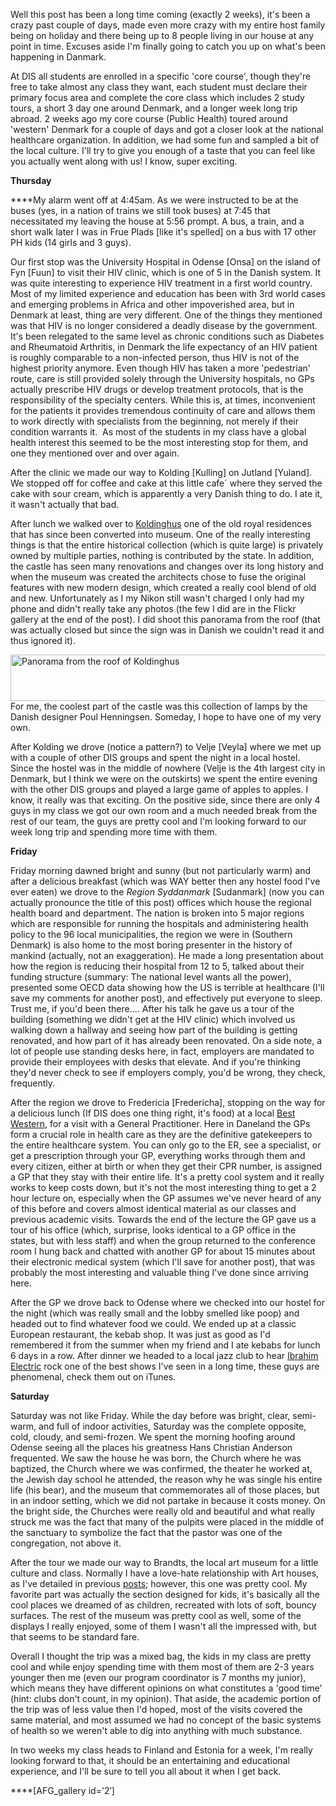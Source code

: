 Well this post has been a long time coming (exactly 2 weeks), it's been a crazy past couple of days, made even more crazy with my entire host family being on holiday and there being up to 8 people living in our house at any point in time. Excuses aside I'm finally going to catch you up on what's been happening in Danmark.

At DIS all students are enrolled in a specific 'core course', though they're free to take almost any class they want, each student must declare their primary focus area and complete the core class which includes 2 study tours, a short 3 day one around Denmark, and a longer week long trip abroad. 2 weeks ago my core course (Public Health) toured around 'western' Denmark for a couple of days and got a closer look at the national healthcare organization. In addition, we had some fun and sampled a bit of the local culture. I'll try to give you enough of a taste that you can feel like you actually went along with us! I know, super exciting.

**Thursday**

****My alarm went off at 4:45am. As we were instructed to be at the buses (yes, in a nation of trains we still took buses) at 7:45 that necessitated my leaving the house at 5:56 prompt. A bus, a train, and a short walk later I was in Frue Plads [like it's spelled] on a bus with 17 other PH kids (14 girls and 3 guys).

Our first stop was the University Hospital in Odense [Onsa] on the island of Fyn [Fuun] to visit their HIV clinic, which is one of 5 in the Danish system. It was quite interesting to experience HIV treatment in a first world country. Most of my limited experience and education has been with 3rd world cases and emerging problems in Africa and other impoverished area, but in Denmark at least, thing are very different. One of the things they mentioned was that HIV is no longer considered a deadly disease by the government. It's been relegated to the same level as chronic conditions such as Diabetes and Rheumatoid Arthritis, in Denmark the life expectancy of an HIV patient is roughly comparable to a non-infected person, thus HIV is not of the highest priority anymore. Even though HIV has taken a more 'pedestrian' route, care is still provided solely through the University hospitals, no GPs actually prescribe HIV drugs or develop treatment protocols, that is the responsibility of the specialty centers. While this is, at times, inconvenient for the patients it provides tremendous continuity of care and allows them to work directly with specialists from the beginning, not merely if their condition warrants it.  As most of the students in my class have a global health interest this seemed to be the most interesting stop for them, and one they mentioned over and over again.

After the clinic we made our way to Kolding [Kulling] on Jutland [Yuland]. We stopped off for coffee and cake at this little cafe´ where they served the cake with sour cream, which is apparently a very Danish thing to do. I ate it, it wasn't actually that bad.

After lunch we walked over to <a title="Koldinghus" href="http://www.koldinghus.dk/Default.aspx?ID=2268" target="_blank">Koldinghus</a> one of the old royal residences that has since been converted into museum. One of the really interesting things is that the entire historical collection (which is quite large) is privately owned by multiple parties, nothing is contributed by the state. In addition, the castle has seen many renovations and changes over its long history and when the museum was created the architects chose to fuse the original features with new modern design, which created a really cool blend of old and new. Unfortunately as I my Nikon still wasn't charged I only had my phone and didn't really take any photos (the few I did are in the Flickr gallery at the end of the post). I did shoot this panorama from the roof (that was actually closed but since the sign was in Danish we couldn't read it and thus ignored it).

[<img class="aligncenter size-large wp-image-96" title="Koldinghus Panorama" src="http://www.nickrobison.com/wp-content/uploads/2012/02/Kolding_web-1024x131.jpg" alt="Panorama from the roof of Koldinghus" width="584" height="74" srcset="https://www.nickrobison.com/wp-content/uploads/2012/02/Kolding_web-1024x131.jpg 1024w, https://www.nickrobison.com/wp-content/uploads/2012/02/Kolding_web-300x38.jpg 300w, https://www.nickrobison.com/wp-content/uploads/2012/02/Kolding_web-500x64.jpg 500w" sizes="(max-width: 584px) 100vw, 584px" />][1]For me, the coolest part of the castle was this collection of lamps by the Danish designer Poul Henningsen. Someday, I hope to have one of my very own.

After Kolding we drove (notice a pattern?) to Velje [Veyla] where we met up with a couple of other DIS groups and spent the night in a local hostel. Since the hostel was in the middle of nowhere (Velje is the 4th largest city in Denmark, but I think we were on the outskirts) we spent the entire evening with the other DIS groups and played a large game of apples to apples. I know, it really was that exciting. On the positive side, since there are only 4 guys in my class we got our own room and a much needed break from the rest of our team, the guys are pretty cool and I'm looking forward to our week long trip and spending more time with them.

**Friday**

Friday morning dawned bright and sunny (but not particularly warm) and after a delicious breakfast (which was WAY better then any hostel food I've ever eaten) we drove to the _Region Syddanmark_ \[Sudanmark\] (now you can actually pronounce the title of this post) offices which house the regional health board and department. The nation is broken into 5 major regions which are responsible for running the hospitals and administering health policy to the 96 local municipalities, the region we were in (Southern Denmark) is also home to the most boring presenter in the history of mankind (actually, not an exaggeration). He made a long presentation about how the region is reducing their hospital from 12 to 5, talked about their funding structure (summary: The national level wants all the power), presented some OECD data showing how the US is terrible at healthcare (I'll save my comments for another post), and effectively put everyone to sleep. Trust me, if you'd been there&#8230;. After his talk he gave us a tour of the building (something we didn't get at the HIV clinic) which involved us walking down a hallway and seeing how part of the building is getting renovated, and how part of it has already been renovated. On a side note, a lot of people use standing desks here, in fact, employers are mandated to provide their employees with desks that elevate. And if you're thinking they'd never check to see if employers comply, you'd be wrong, they check, frequently.

After the region we drove to Fredericia [Fredericha], stopping on the way for a delicious lunch (If DIS does one thing right, it's food) at a local <a title="Best Western" href="http://www.bestwestern.com/reservationsreplaced" target="_blank">Best Western</a>, for a visit with a General Practitioner. Here in Daneland the GPs form a crucial role in health care as they are the definitive gatekeepers to the entire healthcare system. You can only go to the ER, see a specialist, or get a prescription through your GP, everything works through them and every citizen, either at birth or when they get their CPR number, is assigned a GP that they stay with their entire life. It's a pretty cool system and it really works to keep costs down, but it's not the most interesting thing to get a 2 hour lecture on, especially when the GP assumes we've never heard of any of this before and covers almost identical material as our classes and previous academic visits. Towards the end of the lecture the GP gave us a tour of his office (which, surprise, looks identical to a GP office in the states, but with less staff) and when the group returned to the conference room I hung back and chatted with another GP for about 15 minutes about their electronic medical system (which I'll save for another post), that was probably the most interesting and valuable thing I've done since arriving here.

After the GP we drove back to Odense where we checked into our hostel for the night (which was really small and the lobby smelled like poop) and headed out to find whatever food we could. We ended up at a classic European restaurant, the kebab shop. It was just as good as I'd remembered it from the summer when my friend and I ate kebabs for lunch 6 days in a row. After dinner we headed to a local jazz club to hear <a title="Ibrahim Electric" href="http://www.ibrahimelectric.dk/" target="_blank">Ibrahim Electric</a> rock one of the best shows I've seen in a long time, these guys are phenomenal, check them out on iTunes.

**Saturday**

Saturday was not like Friday. While the day before was bright, clear, semi-warm, and full of indoor activities, Saturday was the complete opposite, cold, cloudy, and semi-frozen. We spent the morning hoofing around Odense seeing all the places his greatness Hans Christian Anderson frequented. We saw the house he was born, the Church where he was baptized, the Church where we was confirmed, the theater he worked at, the Jewish day school he attended, the reason why he was single his entire life (his bear), and the museum that commemorates all of those places, but in an indoor setting, which we did not partake in because it costs money. On the bright side, the Churches were really old and beautiful and what really struck me was the fact that many of the pulpits were placed in the middle of the sanctuary to symbolize the fact that the pastor was one of the congregation, not above it.

After the tour we made our way to Brandts, the local art museum for a little culture and class. Normally I have a love-hate relationship with Art houses, as I've detailed in previous [posts][2]; however, this one was pretty cool. My favorite part was actually the section designed for kids, it's basically all the cool places we dreamed of as children, recreated with lots of soft, bouncy surfaces. The rest of the museum was pretty cool as well, some of the displays I really enjoyed, some of them I wasn't all the impressed with, but that seems to be standard fare.

Overall I thought the trip was a mixed bag, the kids in my class are pretty cool and while enjoy spending time with them most of them are 2-3 years younger then me (even our program coordinator is 7 months my junior), which means they have different opinions on what constitutes a 'good time' (hint: clubs don't count, in my opinion). That aside, the academic portion of the trip was of less value then I'd hoped, most of the visits covered the same material, and most assumed we had no concept of the basic systems of health so we weren't able to dig into anything with much substance.

In two weeks my class heads to Finland and Estonia for a week, I'm really looking forward to that, it should be an entertaining and educational experience, and I'll be sure to tell you all about it when I get back.

****[AFG_gallery id='2&#8242;]

[1]: http://www.nickrobison.com/wp-content/uploads/2012/02/Kolding_web.jpg
[2]: http://www.nickrobison.com/2012/02/05/roskilde/ "Roskilde"